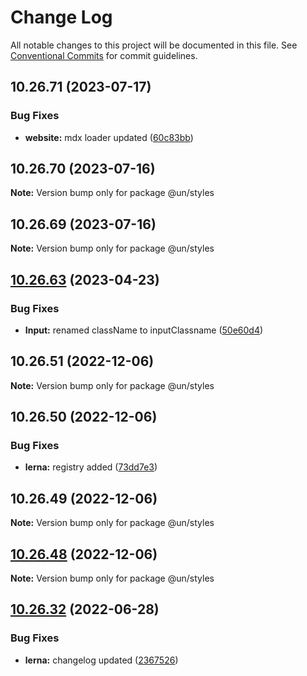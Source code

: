 # Change Log

All notable changes to this project will be documented in this file.
See [Conventional Commits](https://conventionalcommits.org) for commit guidelines.

## 10.26.71 (2023-07-17)


### Bug Fixes

* **website:** mdx loader updated ([60c83bb](https://github.com/wfp/designsystem/commit/60c83bba74621ba5a93c9718bc49e4cdfbc807b6))





## 10.26.70 (2023-07-16)

**Note:** Version bump only for package @un/styles





## 10.26.69 (2023-07-16)

**Note:** Version bump only for package @un/styles





## [10.26.63](https://github.com/wfp/designsystem/compare/@un/styles@10.26.62...@un/styles@10.26.63) (2023-04-23)

### Bug Fixes

- **Input:** renamed className to inputClassname ([50e60d4](https://github.com/wfp/designsystem/commit/50e60d45c7b101c77e0f311f4d3b234820dd059d))

## 10.26.51 (2022-12-06)

**Note:** Version bump only for package @un/styles

## 10.26.50 (2022-12-06)

### Bug Fixes

- **lerna:** registry added ([73dd7e3](https://github.com/carbon-design-system/carbon/commit/73dd7e367e91bc1a372aa7e3f841f7f24a1b6934))

## 10.26.49 (2022-12-06)

**Note:** Version bump only for package @un/styles

## [10.26.48](https://github.com/carbon-design-system/carbon/compare/@un/styles@10.26.47...@un/styles@10.26.48) (2022-12-06)

**Note:** Version bump only for package @un/styles

## [10.26.32](https://github.com/carbon-design-system/carbon/compare/@un/styles@10.26.31...@un/styles@10.26.32) (2022-06-28)

### Bug Fixes

- **lerna:** changelog updated ([2367526](https://github.com/carbon-design-system/carbon/commit/236752651f113088dc7bee3921e5c06213c1f72e))
